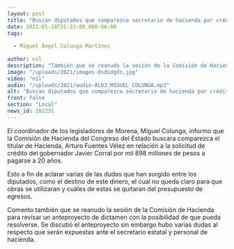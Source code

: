 ```yaml
---
layout: post
title: "Buscan diputados que comparezca secretario de hacienda por crédito del gobernador"
date: 2021-01-18T21:33:00.000-06:00
tags:
  
  - Miguel Ángel Colunga Martínez
  
author: nil
description: "También que se reanudo la sesión de la Comisión de Hacienda para revisar un anteproyecto de dictamen "
image: "/uploads/2021/images-dsdsdgds.jpg"
video: "nil"
audio: "/uploads/2021/audio-AL03_MIGUEL_COLUNGA.mp3"
alt: "Buscan diputados que comparezca secretario de hacienda por crédito del gobernador"
front: false
section: "Local"
news_id: 182231
---
```


El coordinador de los legisladores de Morena, Miguel Colunga, informo que la Comisión de Hacienda del Congreso del Estado buscara comparezca el titular de Hacienda, Arturo Fuentes Vélez en relación a la solicitud de crédito del gobernador Javier Corral por mil 898 millones de pesos a pagarse a 20 años.
 
Esto a fin de aclarar varias de las dudas que han surgido entre los diputados, como el destino de este dinero, el cual no queda claro para que obras se utilizaran  y cuáles de estas se quitaran del presupuesto de egresos.

Comento también que se reanudo la sesión de la Comisión de Hacienda para revisar un anteproyecto de dictamen con la posibilidad de que pueda resolverse. Se discutió el anteproyecto sin embargo hubo varias dudas al respecto que serán expuestas ante el secretario estatal y personal de hacienda.